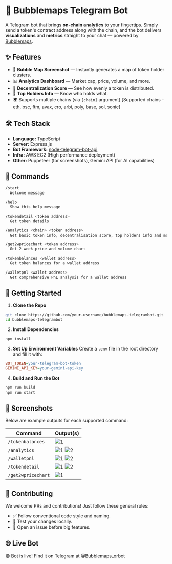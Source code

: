 # 🤖 Bubblemaps Telegram Bot

A Telegram bot that brings **on-chain analytics** to your fingertips. Simply send a token's contract address along with the chain, and the bot delivers **visualizations** and **metrics** straight to your chat — powered by [Bubblemaps](https://www.bubblemaps.io).

## ✨ Features

- 📍 **Bubble Map Screenshot** — Instantly generates a map of token holder clusters.
- 📊 **Analytics Dashboard** — Market cap, price, volume, and more.
- 🧠 **Decentralization Score** — See how evenly a token is distributed.
- 💎 **Top Holders Info** — Know who holds what.
- 🌍 Supports multiple chains (via `[chain]` argument) \[Supported chains - eth, bsc, ftm, avax, cro, arbi, poly, base, sol, sonic]




## 🛠 Tech Stack

- **Language:** TypeScript
- **Server:** Express.js
- **Bot Framework:** [node-telegram-bot-api](https://github.com/yagop/node-telegram-bot-api)
- **Infra:** AWS EC2 (High performance deployment)
- **Other:** Puppeteer (for screenshots), Gemini API (for AI capabilities)


## 💬 Commands

```bash
/start
  Welcome message

/help
  Show this help message

/tokendetail <token address>
  Get token details

/analytics <chain> <token address>
  Get basic token info, decentralisation score, top holders info and map link

/get2wpricechart <token address>
  Get 2-week price and volume chart

/tokenbalances <wallet address>
  Get token balances for a wallet address

/walletpnl <wallet address>
  Get comprehensive PnL analysis for a wallet address

```


## 🚀 Getting Started

1. **Clone the Repo**
```bash
git clone https://github.com/your-username/bubblemaps-telegrambot.git
cd bubblemaps-telegrambot
```

2. **Install Dependencies**
```bash
npm install
```

3. **Set Up Environment Variables**
Create a `.env` file in the root directory and fill it with:
```ini
BOT_TOKEN=your-telegram-bot-token
GEMINI_API_KEY=your-gemini-api-key
```

4. **Build and Run the Bot**
```bash
npm run build
npm run start
```

## 📸 Screenshots

Below are example outputs for each supported command:

| Command         | Output(s)                                                                                                 |
|-----------------|----------------------------------------------------------------------------------------------------------|
| `/tokenbalances`| ![1](screenshots/tokenbalances/1.png)                                                                    |
| `/analytics`    | ![1](screenshots/analytics/1.png) ![2](screenshots/analytics/2.png)                                      |
| `/walletpnl`    | ![1](screenshots/walletpnl/1.png) ![2](screenshots/walletpnl/2.png)                                      |
| `/tokendetail`  | ![1](screenshots/tokendetail/1.png) ![2](screenshots/tokendetail/2.png)                                  |
| `/get2wpricechart`| ![1](screenshots/get2w/1.png) |


## 🤝 Contributing

We welcome PRs and contributions! Just follow these general rules:

- ✅ Follow conventional code style and naming.
- 🧪 Test your changes locally.
- 📄 Open an issue before big features.

<!-- ## 📄 License

MIT © Your Name -->

## 🌐 Live Bot

🟢 Bot is live! Find it on Telegram at @Bubblemaps_orbot
